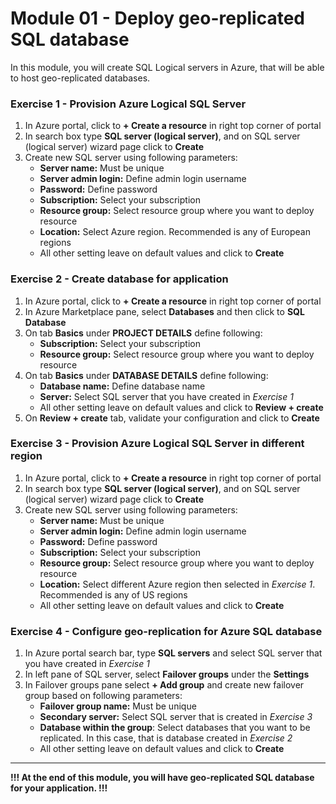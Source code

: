 # Module 01 - Deploy geo-replicated SQL database

In this module, you will create SQL Logical servers in Azure, that will be able to host geo-replicated databases.

### Exercise 1 - Provision Azure Logical SQL Server

1. In Azure portal, click to **+ Create a resource** in right top corner of portal
2. In search box type **SQL server (logical server)**, and on SQL server (logical server) wizard page click to **Create**
3. Create new SQL server using following parameters:
   - **Server name:** Must be unique
   - **Server admin login:** Define admin login username
   - **Password:** Define password
   - **Subscription:** Select your subscription
   - **Resource group:** Select resource group where you want to deploy resource
   - **Location:** Select Azure region. Recommended is any of European regions
   - All other setting leave on default values and click to **Create**

### Exercise 2 - Create database for application

1. In Azure portal, click to **+ Create a resource** in right top corner of portal
2. In Azure Marketplace pane, select **Databases** and then click to **SQL Database**
3. On tab **Basics** under **PROJECT DETAILS** define following:
   - **Subscription:** Select your subscription
   - **Resource group:** Select resource group where you want to deploy resource
4. On tab **Basics** under **DATABASE DETAILS** define following:
   - **Database name:** Define database name
   - **Server:** Select SQL server that you have created in *Exercise 1*
   - All other setting leave on default values and click to **Review + create**
5. On **Review + create** tab, validate your configuration and click to **Create**

### Exercise 3 - Provision Azure Logical SQL Server in different region

1. In Azure portal, click to **+ Create a resource** in right top corner of portal
2. In search box type **SQL server (logical server)**, and on SQL server (logical server) wizard page click to **Create**
3. Create new SQL server using following parameters:
   - **Server name:** Must be unique
   - **Server admin login:** Define admin login username
   - **Password:** Define password
   - **Subscription:** Select your subscription
   - **Resource group:** Select resource group where you want to deploy resource
   - **Location:** Select different Azure region then selected in *Exercise 1*. Recommended is any of US regions
   - All other setting leave on default values and click to **Create**

### Exercise 4 - Configure geo-replication for Azure SQL database

1. In Azure portal search bar, type **SQL servers** and select SQL server that you have created in *Exercise 1*
2. In left pane of SQL server, select **Failover groups** under the **Settings**
3. In Failover groups pane select **+ Add group** and create new failover group based on following parameters:
   - **Failover group name:** Must be unique
   - **Secondary server:** Select SQL server that is created in *Exercise 3*
   - **Database within the group**: Select databases that you want to be replicated. In this case, that is database created in *Exercise 2*
   - All other setting leave on default values and click to **Create**

------

**!!! At the end of this module, you will have geo-replicated SQL database for your application. !!!**